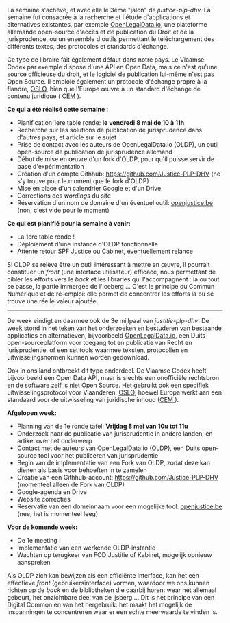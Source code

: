 La semaine s'achève, et avec elle le 3ème "jalon" de *justice-plp-dhv.* La semaine fut consacrée à la recherche et l'étude d'applications et alternatives existantes, par exemple [OpenLegalData.io](https://openlegaldata.io/), une plateforme allemande open-source d'accès et de publication du Droit et de la jurisprudence, ou un ensemble d'outils permettant le téléchargement des différents textes, des protocoles et standards d'échange.

Ce type de libraire fait également défaut dans notre pays. Le Vlaamse Codex par exemple dispose d'une API en Open Data, mais ce n'est qu'une source officieuse du droit, et le logiciel de publication lui-même n'est pas Open Source. Il emploie également un protocole d'échange propre à la flandre, [OSLO](https://github.com/Informatievlaanderen/OSLO-Standaarden), bien que l'Europe œuvre à un standard d'échange de contenu juridique ( [CEM](https://ec.europa.eu/isa2/isa2conf18/common-exchange-model_en) ).

**Ce qui a été réalisé cette semaine :**

* Planification 1ere table ronde: **le vendredi 8 mai de 10 à 11h**
* Recherche sur les solutions de publication de jurisprudence dans d'autres pays, et article sur le sujet
* Prise de contact avec les auteurs de OpenLegalData.io (OLDP), un outil open-source de publication de jurisprudence allemand
* Début de mise en œuvre d'un fork d'OLDP, pour qu'il puisse servir de base d'expérimentation
* Création d'un compte Githhub: https://github.com/Justice-PLP-DHV (ne s'y trouve pour le moment que le fork d'OLDP)
* Mise en place d'un calendrier Google et d'un Drive
* Corrections des *wordings* du site
* Réservation d'un nom de domaine d'un éventuel outil: [openjustice.be](http://openjustice.be) (non, c'est vide pour le moment)

**Ce qui est planifié pour la semaine à venir:**

* La 1ere table ronde !
* Déploiement d'une instance d'OLDP fonctionnelle
* Attente retour SPF Justice ou Cabinet, éventuellement relance

Si OLDP se relève être un outil intéressant à mettre en œuvre, il pourrait constituer un *front* (une interface utilisateur) efficace, nous permettant de cibler les efforts vers le *back* et les libraries qui l'accompagnent : la ou tout se passe, la partie immergée de l'iceberg ... C'est le principe du Commun Numérique et de ré-emploi: elle permet de concentrer les efforts la ou se trouve une réelle valeur ajoutée.

- - -

De week eindigt en daarmee ook de 3e mijlpaal van *justitie-plp-dhv*. De week stond in het teken van het onderzoeken en bestuderen van bestaande applicaties en alternatieven, bijvoorbeeld [OpenLegalData.io](https://openlegaldata.io/), een Duits open-sourceplatform voor toegang tot en publicatie van Recht en jurisprudentie, of een set tools waarmee teksten, protocollen en uitwisselingsnormen kunnen worden gedownload.

Ook in ons land ontbreekt dit type onderdeel. De Vlaamse Codex heeft bijvoorbeeld een Open Data API, maar is slechts een onofficiële rechtsbron en de software zelf is niet Open Source. Het gebruikt ook een specifiek uitwisselingsprotocol voor Vlaanderen, [OSLO](https://github.com/Informatievlaanderen/OSLO-Standaarden), hoewel Europa werkt aan een standaard voor de uitwisseling van juridische inhoud ([CEM ](https://ec.europa.eu/isa2/isa2conf18/common-exchange-model_en)).

**Afgelopen week:**

* Planning van de 1e ronde tafel: **Vrijdag 8 mei van 10u tot 11u**
* Onderzoek naar de publicatie van jurisprudentie in andere landen, en artikel over het onderwerp
* Contact met de auteurs van OpenLegalData.io (OLDP), een Duits open-source tool voor het publiceren van jurisprudentie
* Begin van de implementatie van een Fork van OLDP, zodat deze kan dienen als basis voor behoeften in te zamelen
* Creatie van een Githhub-account: https://github.com/Justice-PLP-DHV (momenteel alleen de Fork van OLDP)
* Google-agenda en Drive
* Website correcties
* Reservatie van een domeinnaam voor een mogelijke tool: [openjustice.be](http://openjustice.be) (nee, het is momenteel leeg)

**Voor de komende week:**

* De 1e meeting !
* Implementatie van een werkende OLDP-instantie
* Wachten op terugkeer van FOD Justitie of Kabinet, mogelijk opnieuw aanspreken

Als OLDP zich kan bewijzen als een efficiënte interface, kan het een effectieve *front* (gebruikersinterface) vormen, waardoor we ons kunnen richten op de *back* en de bibliotheken die daarbij horen: wear het allemaal gebeurt, het onzichtbare deel van de ijsberg ... Dit is het principe van een Digital Common en van het hergebruik: het maakt het mogelijk de inspanningen te concentreren waar er een echte meerwaarde te vinden is.
